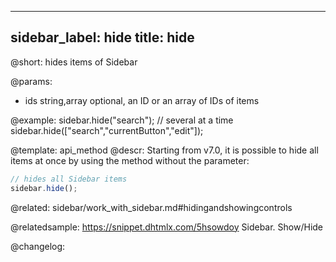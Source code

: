 
---
sidebar_label: hide
title: hide
---          

@short: hides items of Sidebar


@params:
- ids 		string,array		optional, an ID or an array of IDs of items



@example:
sidebar.hide("search");
// several at a time
sidebar.hide(["search","currentButton","edit"]);


@template: api_method
@descr:
Starting from v7.0, it is possible to hide all items at once by using the method without the parameter:

~~~js
// hides all Sidebar items
sidebar.hide();
~~~


@related: sidebar/work_with_sidebar.md#hidingandshowingcontrols


@relatedsample:
https://snippet.dhtmlx.com/5hsowdoy	Sidebar. Show/Hide

@changelog:


